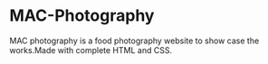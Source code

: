 # MAC-Photography
MAC photography is a food photography website to show case the works.Made with complete HTML and CSS.

